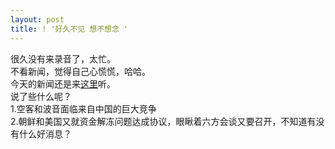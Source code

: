 ```yaml
---
layout: post
title: ! '好久不见 想不想念 '
---
```


<p>很久没有来录音了，太忙。<br />
不看新闻，觉得自己心慌慌，哈哈。<br />
今天的新闻还是来<a href="http://www.francaisblog.com.cn/node/551">这里</a>听。<br />
说了些什么呢？<br />
1.空客和波音面临来自中国的巨大竞争<br />
2.朝鲜和美国又就资金解冻问题达成协议，眼瞅着六方会谈又要召开，不知道有没有什么好消息？
</p>
